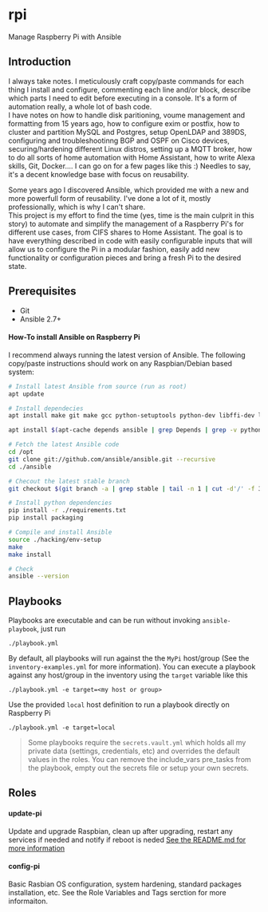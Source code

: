rpi
===
Manage Raspberry Pi with Ansible


Introduction
------------

I always take notes. I meticulously craft copy/paste commands for each thing I install and configure, commenting each line and/or block, describe which parts I need to edit before executing in a console. It's a form of automation really, a whole lot of bash code.  
I have notes on how to handle disk paritioning, voume management and formatting from 15 years ago, how to configure exim or postfix, how to cluster and partition MySQL and Postgres, setup OpenLDAP and 389DS, configuring and troubleshootinng BGP and OSPF on Cisco devices, securing/hardening different Linux distros, setting up a MQTT broker, how to do all sorts of home automation with Home Assistant, how to write Alexa skills, Git, Docker.... I can go on for a few pages like this :) Needles to say, it's a decent knowledge base with focus on reusability. 

Some years ago I discovered Ansible, which provided me with a new and more powerfull form of reusability. I've done a lot of it, mostly professionally, which is why I can't share.  
This project is my effort to find the time (yes, time is the main culprit in this story) to automate and simplify the management of a Raspberry Pi's for different use cases, from CIFS shares to Home Assistant. The goal is to have everything described in code with easily configurable inputs that will allow us to configure the Pi in a modular fashion, easily add new functionality or configuration pieces and bring a fresh Pi to the desired state.  


Prerequisites
-------------
* Git
* Ansible 2.7+

#### How-To install Ansible on Raspberry Pi

I recommend always running the latest version of Ansible. The following copy/paste instructions should work on any Raspbian/Debian based system:

```bash
# Install latest Ansible from source (run as root)
apt update

# Install dependecies
apt install make git make gcc python-setuptools python-dev libffi-dev libssl-dev ieee-data libyaml-0-2 python-paramiko python-jinja2 python-httplib2 python-jinja2 python-kerberos python-markupsafe python-netaddr python-paramiko python-selinux python-xmltodict python-yaml python-crypto python-pkg-resources python-apt python3-apt python-pip

apt install $(apt-cache depends ansible | grep Depends | grep -v python:any | sed "s/.*ends:\ //" | tr '\n' ' ')

# Fetch the latest Ansible code
cd /opt
git clone git://github.com/ansible/ansible.git --recursive
cd ./ansible

# Checout the latest stable branch
git checkout $(git branch -a | grep stable | tail -n 1 | cut -d'/' -f 3)

# Install python dependencies
pip install -r ./requirements.txt
pip install packaging

# Compile and install Ansible
source ./hacking/env-setup
make
make install

# Check
ansible --version
```


Playbooks 
---------

Playbooks are executable and can be run without invoking `ansible-playbook`, just run
```
./playbook.yml
```
By default, all playbooks will run against the the `MyPi` host/group (See the `inventory-examples.yml` for more information). You can execute a playbook against any host/group in the inventory using the `target` variable like this
```
./playbook.yml -e target=<my host or group>
```

Use the provided `local` host definition to run a playbook directly on Raspberry Pi
```
./playbook.yml -e target=local
```

> Some playbooks require the `secrets.vault.yml` which holds all my private data (settings, credentials, etc) and overrides the default values in the roles. You can remove the include_vars pre_tasks from the playbook, empty out the secrets file or setup your own secrets.


Roles
-----

#### update-pi
Update and upgrade Raspbian, clean up after upgrading, restart any services if needed and notify if reboot is neded
[See the README.md for more information](./master/roles/config-pi/README.md)

#### config-pi
Basic Rasbian OS configuration, system hardening, standard packages installation, etc. See the Role Variables and Tags serction for more informaiton.

